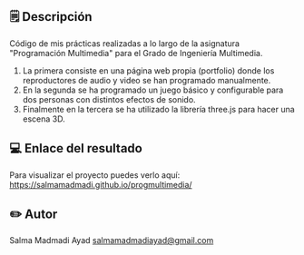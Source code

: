 ## 🗒️ Descripción 

Código de mis prácticas realizadas a lo largo de la asignatura "Programación Multimedia" para el Grado de Ingeniería Multimedia.

1. La primera consiste en una página web propia (portfolio) donde los reproductores de audio y video se han programado manualmente.
2. En la segunda se ha programado un juego básico y configurable para dos personas con distintos efectos de sonido.
3. Finalmente en la tercera se ha utilizado la librería three.js para hacer una escena 3D.

## 💻 Enlace del resultado 

Para visualizar el proyecto puedes verlo aquí: https://salmamadmadi.github.io/progmultimedia/

## ✏️ Autor 

Salma Madmadi Ayad
salmamadmadiayad@gmail.com
